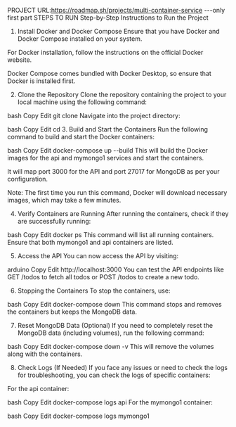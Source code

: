 PROJECT URL:https://roadmap.sh/projects/multi-container-service     ---only first part
STEPS TO RUN 
Step-by-Step Instructions to Run the Project
1. Install Docker and Docker Compose
Ensure that you have Docker and Docker Compose installed on your system.

For Docker installation, follow the instructions on the official Docker website.

Docker Compose comes bundled with Docker Desktop, so ensure that Docker is installed first.

2. Clone the Repository
Clone the repository containing the project to your local machine using the following command:

bash
Copy
Edit
git clone <your-repository-url>
Navigate into the project directory:

bash
Copy
Edit
cd <project-directory>
3. Build and Start the Containers
Run the following command to build and start the Docker containers:

bash
Copy
Edit
docker-compose up --build
This will build the Docker images for the api and mymongo1 services and start the containers.

It will map port 3000 for the API and port 27017 for MongoDB as per your configuration.

Note: The first time you run this command, Docker will download necessary images, which may take a few minutes.

4. Verify Containers are Running
After running the containers, check if they are successfully running:

bash
Copy
Edit
docker ps
This command will list all running containers. Ensure that both mymongo1 and api containers are listed.

5. Access the API
You can now access the API by visiting:

arduino
Copy
Edit
http://localhost:3000
You can test the API endpoints like GET /todos to fetch all todos or POST /todos to create a new todo.

6. Stopping the Containers
To stop the containers, use:

bash
Copy
Edit
docker-compose down
This command stops and removes the containers but keeps the MongoDB data.

7. Reset MongoDB Data (Optional)
If you need to completely reset the MongoDB data (including volumes), run the following command:

bash
Copy
Edit
docker-compose down -v
This will remove the volumes along with the containers.

8. Check Logs (If Needed)
If you face any issues or need to check the logs for troubleshooting, you can check the logs of specific containers:

For the api container:

bash
Copy
Edit
docker-compose logs api
For the mymongo1 container:

bash
Copy
Edit
docker-compose logs mymongo1
